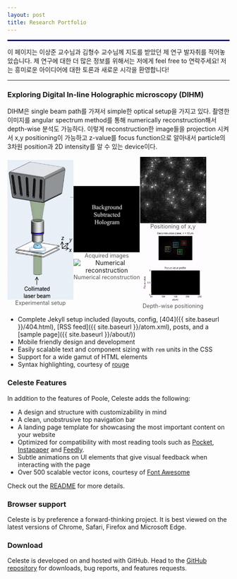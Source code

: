 ```yaml
---
layout: post
title: Research Portfolio
---
```


<hr style='border : 1.5px solid navy;'>

이 페이지는 이상준 교수님과 김형수 교수님께 지도를 받았던 제 연구 발자취를 적어놓았습니다. 제 연구에 대한 더 많은 정보를 위해서는 저에게 feel free to 연락주세요! 저는 흥미로운 아이디어에 대한 토론과 새로운 시각을 환영합니다!
<!-- Celeste is a lightweight Jekyll theme that features a minimalist, content-first design. It places your content center stage and lets your readers view them in a clutter-free environment without visual distractions. It is based on [Poole](https://github.com/poole/poole), the Jekyll butler, by [@mdo](https://github.com/mdo). -->

<hr>

### Exploring Digital In-line Holographic microscopy (DIHM)

DIHM은 single beam path를 가져서 simple한 optical setup을 가지고 있다. 촬영한 이미지를 angular spectrum method를 통해 numerically reconstruction해서 depth-wise 분석도 가능하다. 이렇게 reconstruction한 image들을
projection 시켜서 x,y positioning이 가능하고 z-value를 focus function으로 알아내서 particle의 3차원 position과 2D intensity를 알 수 있는 device이다.


<div style="display: flex; align-items: center;">
  <figure style="margin: 0; text-align: center;">
    <img src="/Research/figures/DIHMsetup.jpg" alt="Experimental setup" style="width: 150px; height: auto; display: block; margin: 0 auto;">
    <figcaption style="font-size: 0.9em; color: #555;">Experimental setup</figcaption>
  </figure>
  <div style="display: flex; flex-direction: column;">
    <figure style="margin: 0; text-align: center;">
      <img src="/Research/figures/image3.gif" alt="Acquired images" style="width: 150px; height: auto; margin-bottom: 10px; display: block; margin: 0 auto;">
      <figcaption style="font-size: 0.9em; color: #555;">Acquired images</figcaption>
    </figure>
    <figure style="margin: 0; text-align: center;">
      <img src="/Research/figures/image5.gif" alt="Numerical reconstruction" style="width: 150px; height: auto; display: block; margin: 0 auto;">
      <figcaption style="font-size: 0.9em; color: #555;">Numerical reconstruction</figcaption>
    </figure>
  </div>
  <div style="display: flex; flex-direction: column;">
    <figure style="margin: 0; text-align: center;">
      <img src="/Research/figures/image6.jpeg" alt="Acquired images" style="width: 150px; height: auto; margin-bottom: 10px; display: block; margin: 0 auto;">
      <figcaption style="font-size: 0.9em; color: #555;">Positioning of x,y</figcaption>
    </figure>
    <figure style="margin: 0; text-align: center;">
      <img src="/Research/figures/image8.gif" alt="Numerical reconstruction" style="width: 150px; height: auto; display: block; margin: 0 auto;">
      <figcaption style="font-size: 0.9em; color: #555;">Depth-wise positioning</figcaption>
    </figure>
  </div>
</div>

<!--
<div style="display: flex; align-items: center;">
  <figure style="margin: 0; text-align: center;">
    <img src="/Research/figures/DIHMsetup.jpg" alt="Experimental setup" style="max-width: 60%; height: auto; display: block; margin: 0 auto;">
    <figcaption style="font-size: 0.9em; color: #555;">Experimental setup</figcaption>
  </figure>
  <div style="display: flex; flex-direction: column;">
    <figure style="margin: 0; text-align: center;">
      <img src="/Research/figures/image3.gif" alt="Acquired images" style="max-width: 170%; height: auto; margin-bottom: 10px; display: block; margin: 0 auto;">
      <figcaption style="font-size: 0.9em; color: #555;">Acquired images</figcaption>
    </figure>
    <figure style="margin: 0; text-align: center;">
      <img src="/Research/figures/image5.gif" alt="Numerical reconstruction" style="max-width: 80%; height: auto; display: block; margin: 0 auto;">
      <figcaption style="font-size: 0.9em; color: #555;">Numerical reconstruction</figcaption>
    </figure>
  </div>
  <div style="display: flex; flex-direction: column;">
    <figure style="margin: 0; text-align: center;">
      <img src="/Research/figures/image6.jpeg" alt="Acquired images" style="max-width: 100%; height: auto; margin-bottom: 10px; display: block; margin: 0 auto;">
      <figcaption style="font-size: 0.9em; color: #555;">Positioning of x,y</figcaption>
    </figure>
    <figure style="margin: 0; text-align: center;">
      <img src="/Research/figures/image8.gif" alt="Numerical reconstruction" style="max-width: 110%; height: auto; display: block; margin: 0 auto;">
      <figcaption style="font-size: 0.9em; color: #555;">Depth-wise positioning</figcaption>
    </figure>
  </div>
</div>
-->
<!--Poole is the Jekyll Butler, serving as an upstanding and effective foundation for Jekyll themes by [@mdo](https://github.com/mdo). Poole, and all its derivatives (like Celeste) includes the following:-->

* Complete Jekyll setup included (layouts, config, [404]({{ site.baseurl }}/404.html), [RSS feed]({{ site.baseurl }}/atom.xml), posts, and a [sample page]({{ site.baseurl }}/about/))
* Mobile friendly design and development
* Easily scalable text and component sizing with `rem` units in the CSS
* Support for a wide gamut of HTML elements
* Syntax highlighting, courtesy of [rouge](https://github.com/jneen/rouge)

### Celeste Features

In addition to the features of Poole, Celeste adds the following:

* A design and structure with customizability in mind
* A clean, unobstrusive top navigation bar
* A landing page template for showcasing the most important content on your website
* Optimized for compatibility with most reading tools such as [Pocket](https://getpocket.com), [Instapaper](https://www.instapaper.com) and [Feedly](https://feedly.com/).
* Subtle animations on UI elements that give visual feedback when interacting with the page
* Over 500 scalable vector icons, courtesy of [Font Awesome](https://fontawesome.com/v4.7.0/)

<!-- Additional features to follow -->
<!-- * A blog archives page, to allow easy access to old blog entries -->
<!-- * Multiple color schemes, accessible via the `@import` directive -->

Check out the [README](https://github.com/nicoelayda/celeste#readme) for more details.

### Browser support

Celeste is by preference a forward-thinking project. It is best viewed on the latest versions of Chrome, Safari, Firefox and Microsoft Edge.

### Download

Celeste is developed on and hosted with GitHub. Head to the [GitHub repository](https://github.com/nicoelayda/celeste) for downloads, bug reports, and features requests.

